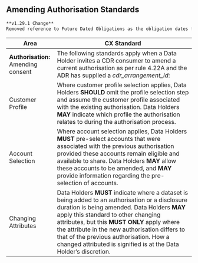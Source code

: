 ## Amending Authorisation Standards

```diff
**v1.29.1 Change**
Removed reference to Future Dated Obligations as the obligation dates for the associated requirements have passed
```

|Area|CX Standard|
|-------------------|------------------------------|
|**Authorisation:**<br/>Amending consent | The following standards apply when a Data Holder invites a CDR consumer to amend a current authorisation as per rule 4.22A and the ADR has supplied a *cdr_arrangement_id*:|
|Customer Profile|Where customer profile selection applies, Data Holders **SHOULD** omit the profile selection step and assume the customer profile associated with the existing authorisation. Data Holders **MAY** indicate which profile the authorisation relates to during the authorisation process.|
|Account Selection|Where account selection applies, Data Holders **MUST** pre-select accounts that were associated with the previous authorisation provided these accounts remain eligible and available to share. Data Holders **MAY** allow these accounts to be amended, and **MAY** provide information regarding the pre-selection of accounts.|
|Changing Attributes| Data Holders **MUST** indicate where a dataset is being added to an authorisation or a disclosure duration is being amended. Data Holders **MAY** apply this standard to other changing attributes, but this **MUST ONLY** apply where the attribute in the new authorisation differs to that of the previous authorisation. How a changed attributed is signified is at the Data Holder’s discretion.|


